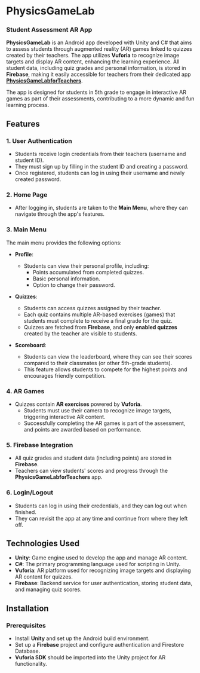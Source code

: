 # PhysicsGameLab
### Student Assessment AR App

**PhysicsGameLab** is an Android app developed with Unity and C# that aims to assess students through augmented reality (AR) games linked to quizzes created by their teachers. The app utilizes **Vuforia** to recognize image targets and display AR content, enhancing the learning experience. All student data, including quiz grades and personal information, is stored in **Firebase**, making it easily accessible for teachers from their dedicated app [**PhysicsGameLabforTeachers**](https://github.com/StellaBkl/PhysicsGameLab).

The app is designed for students in 5th grade to engage in interactive AR games as part of their assessments, contributing to a more dynamic and fun learning process.

## Features

### 1. **User Authentication**
- Students receive login credentials from their teachers (username and student ID).
- They must sign up by filling in the student ID and creating a password.
- Once registered, students can log in using their username and newly created password.

### 2. **Home Page**
- After logging in, students are taken to the **Main Menu**, where they can navigate through the app's features.

### 3. **Main Menu**
The main menu provides the following options:

- **Profile**:
  - Students can view their personal profile, including:
    - Points accumulated from completed quizzes.
    - Basic personal information.
    - Option to change their password.

- **Quizzes**:
  - Students can access quizzes assigned by their teacher.
  - Each quiz contains multiple AR-based exercises (games) that students must complete to receive a final grade for the quiz.
  - Quizzes are fetched from **Firebase**, and only **enabled quizzes** created by the teacher are visible to students.

- **Scoreboard**:
  - Students can view the leaderboard, where they can see their scores compared to their classmates (or other 5th-grade students).
  - This feature allows students to compete for the highest points and encourages friendly competition.

### 4. **AR Games**
- Quizzes contain **AR exercises** powered by **Vuforia**.
  - Students must use their camera to recognize image targets, triggering interactive AR content.
  - Successfully completing the AR games is part of the assessment, and points are awarded based on performance.

### 5. **Firebase Integration**
- All quiz grades and student data (including points) are stored in **Firebase**.
- Teachers can view students' scores and progress through the **PhysicsGameLabforTeachers** app.

### 6. **Login/Logout**
- Students can log in using their credentials, and they can log out when finished.
- They can revisit the app at any time and continue from where they left off.

## Technologies Used
- **Unity**: Game engine used to develop the app and manage AR content.
- **C#**: The primary programming language used for scripting in Unity.
- **Vuforia**: AR platform used for recognizing image targets and displaying AR content for quizzes.
- **Firebase**: Backend service for user authentication, storing student data, and managing quiz scores.

## Installation

### Prerequisites
- Install **Unity** and set up the Android build environment.
- Set up a **Firebase** project and configure authentication and Firestore Database.
- **Vuforia SDK** should be imported into the Unity project for AR functionality.


